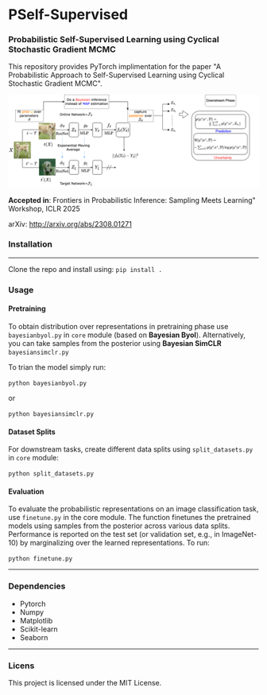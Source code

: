 # PSelf-Supervised
### Probabilistic Self-Supervised Learning using Cyclical Stochastic Gradient MCMC
This repository provides PyTorch implimentation for the paper "A Probabilistic Approach to Self-Supervised Learning using Cyclical Stochastic Gradient MCMC".

![Alt text](Full_image.png)

**Accepted in**: Frontiers in Probabilistic Inference: Sampling Meets Learning" Workshop, ICLR 2025

arXiv: http://arxiv.org/abs/2308.01271



### Installation
------------------------------------
 Clone the repo and install using: 
 `pip install .`

### Usage

#### Pretraining
 
To obtain distribution over representations in pretraining phase use `bayesianbyol.py` in `core` module (based on **Bayesian Byol**).
Alternatively, you can take samples from the posterior using **Bayesian SimCLR** `bayesiansimclr.py`

To trian the model simply run:

`python bayesianbyol.py`

or

`python bayesiansimclr.py`

#### Dataset Splits

For downstream tasks, create different data splits using `split_datasets.py` in `core` module:

`python split_datasets.py`

#### Evaluation
To evaluate the probabilistic representations on an image classification task, use `finetune.py` in the core module.
The function finetunes the pretrained models using samples from the posterior across various data splits. 
Performance is reported on the test set (or validation set, e.g., in ImageNet-10) by marginalizing over the learned representations.
To run:

`python finetune.py`

-----------------------
### Dependencies 
- Pytorch
- Numpy
- Matplotlib
- Scikit-learn
- Seaborn
-----------------------

### Licens
This project is licensed under the MIT License.











